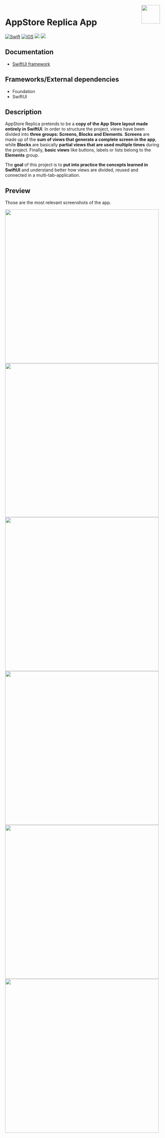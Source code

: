 <!-- HEADER -->
<img src="./Assets/AppIcon.png" width="60" align="right"/>
<h1>AppStore Replica App</h1>

[![Swift](https://img.shields.io/badge/Swift-5.0-orange.svg?longCache=true&style=flat&logo=swift)][Swift]
[![iOS](https://img.shields.io/badge/iOS-14.0+-lightgrey.svg?longCache=true&?style=flat&logo=apple)][iOS]
[![](https://img.shields.io/badge/Twitter-%231DA1F2.svg?&style=flat&logo=twitter&logoColor=white)][Twitter]
[![](https://img.shields.io/badge/Mastodon-5A46DA.svg?&style=flat&logo=mastodon&logoColor=white)][Mastodon]




<!-- BODY -->
## Documentation
- [SwiftUI framework](https://developer.apple.com/documentation/swiftui)


## Frameworks/External dependencies
- Foundation
- SwiftUI


## Description
AppStore Replica pretends to be a **copy of the App Store layout made entirely in SwiftUI**. In order to structure the project, views have been divided into **three groups: Screens, Blocks and Elements**. **Screens** are made up of the **sum of views that generate a complete screen in the app**, while **Blocks** are basically **partial views that are used multiple times** during the project. Finally, **basic views** like buttons, labels or lists belong to the **Elements** group.

The **goal** of this project is to **put into practice the concepts learned in SwiftUI** and understand better how views are divided, reused and connected in a multi-tab-application.


## Preview
Those are the most relevant screenshots of the app.

<p align="left">
	<img src="./Assets/AppPreview1.gif" height="500"/>
	<img src="./Assets/Screenshot1.png" height="500"/>
	<img src="./Assets/Screenshot2.png" height="500"/>
	<img src="./Assets/Screenshot3.png" height="500"/>
	<img src="./Assets/Screenshot4.png" height="500"/>
	<img src="./Assets/Screenshot5.png" height="500"/>
</p>




<!-- FOOTER -->
<!-- Permanent links -->
[Swift]: https://www.swift.org
[iOS]: https://developer.apple.com/ios/
[Twitter]: https://twitter.com/TomEstelrich
[Mastodon]: https://iosdev.space/@TomEstelrich